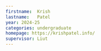 ```yaml
---
firstname:  Krish
lastname:   Patel
year: 2024-25
categories: undergraduate
homepage: https://krishpatel.info/
supervisor: Liut
---
```

